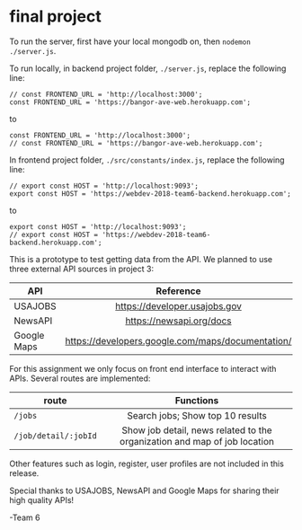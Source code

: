 # final project

To run the server, first have your local mongodb on, then ```nodemon ./server.js```.

To run locally, in backend project folder, ```./server.js```, replace the following line:

```
// const FRONTEND_URL = 'http://localhost:3000';
const FRONTEND_URL = 'https://bangor-ave-web.herokuapp.com';
```

to

```
const FRONTEND_URL = 'http://localhost:3000';
// const FRONTEND_URL = 'https://bangor-ave-web.herokuapp.com';
```

In frontend project folder, ```./src/constants/index.js```, replace the following line:
```
// export const HOST = 'http://localhost:9093';
export const HOST = 'https://webdev-2018-team6-backend.herokuapp.com';
```

to

```
export const HOST = 'http://localhost:9093';
// export const HOST = 'https://webdev-2018-team6-backend.herokuapp.com';
```





This is a prototype to test getting data from the API. We planned to use three external API sources in project 3:

| API        | Reference |
| ------------- |:-------------:| 
| USAJOBS      | https://developer.usajobs.gov |
| NewsAPI     | https://newsapi.org/docs      |  
| Google Maps | https://developers.google.com/maps/documentation/      |  

For this assignment we only focus on front end interface to interact with APIs. Several routes are implemented:

|route | Functions |
|----|:----:|
| ```/jobs```| Search jobs; Show top 10 results|
|```/job/detail/:jobId```| Show job detail, news related to the organization and map of job location |

Other features such as login, register, user profiles are not included in this release.

Special thanks to USAJOBS, NewsAPI and Google Maps for sharing their high quality APIs!

-Team 6 

